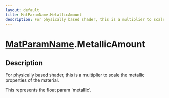```yaml
---
layout: default
title: MatParamName.MetallicAmount
description: For physically based shader, this is a multiplier to scale the metallic properties of the material.  This represents the float param 'metallic'.
---
```

# [MatParamName]({{site.url}}/Pages/Reference/MatParamName.html).MetallicAmount

## Description
For physically based shader, this is a multiplier to
scale the metallic properties of the material.

This represents the float param 'metallic'.

